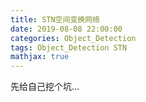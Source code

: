 ```yaml
---
title: STN空间变换网络
date: 2019-08-08 22:00:00
categories: Object_Detection
tags: Object_Detection STN
mathjax: true
---
```


先给自己挖个坑...


